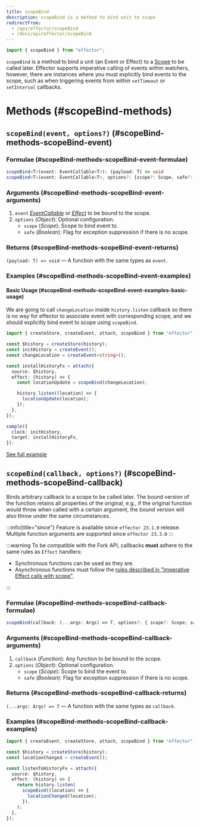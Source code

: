 ```yaml
---
title: scopeBind
description: scopeBind is a method to bind unit to scope
redirectFrom:
  - /api/effector/scopeBind
  - /docs/api/effector/scopeBind
---
```


```ts
import { scopeBind } from "effector";
```

`scopeBind` is a method to bind a unit (an Event or Effect) to a [Scope](/en/api/effector/Scope) to be called later. Effector supports imperative calling of events within watchers, however, there are instances where you must explicitly bind events to the scope, such as when triggering events from within `setTimeout` or `setInterval` callbacks.

# Methods (#scopeBind-methods)

## `scopeBind(event, options?)` (#scopeBind-methods-scopeBind-event)

### Formulae (#scopeBind-methods-scopeBind-event-formulae)

```ts
scopeBind<T>(event: EventCallable<T>): (payload: T) => void
scopeBind<T>(event: EventCallable<T>, options?: {scope?: Scope, safe?: boolean}): (payload: T) => void
```

### Arguments (#scopeBind-methods-scopeBind-event-arguments)

1. `event` [_EventCallable_](/en/api/effector/Event) or [_Effect_](/en/api/effector/Effect) to be bound to the scope.
2. `options` (_Object_): Optional configuration.
   - `scope` (_Scope_): Scope to bind event to.
   - `safe` (_Boolean_): Flag for exception suppression if there is no scope.

### Returns (#scopeBind-methods-scopeBind-event-returns)

`(payload: T) => void` — A function with the same types as `event`.

### Examples (#scopeBind-methods-scopeBind-event-examples)

#### Basic Usage (#scopeBind-methods-scopeBind-event-examples-basic-usage)

We are going to call `changeLocation` inside `history.listen` callback so there is no way for effector to associate event with corresponding scope, and we should explicitly bind event to scope using `scopeBind`.

```ts
import { createStore, createEvent, attach, scopeBind } from "effector";

const $history = createStore(history);
const initHistory = createEvent();
const changeLocation = createEvent<string>();

const installHistoryFx = attach({
  source: $history,
  effect: (history) => {
    const locationUpdate = scopeBind(changeLocation);

    history.listen((location) => {
      locationUpdate(location);
    });
  },
});

sample({
  clock: initHistory,
  target: installHistoryFx,
});
```

[See full example](https://share.effector.dev/xtP8Zk8J)

## `scopeBind(callback, options?)` (#scopeBind-methods-scopeBind-callback)

Binds arbitrary callback to a scope to be called later. The bound version of the function retains all properties of the original, e.g., if the original function would throw when called with a certain argument, the bound version will also throw under the same circumstances.

:::info{title="since"}
Feature is available since `effector 23.1.0` release.
Multiple function arguments are supported since `effector 23.3.0`
:::

:::warning
To be compatible with the Fork API, callbacks **must** adhere to the same rules as `Effect` handlers:

- Synchronous functions can be used as they are.
- Asynchronous functions must follow the [rules described in "Imperative Effect calls with scope"](/en/api/effector/scope/).

:::

### Formulae (#scopeBind-methods-scopeBind-callback-formulae)

```ts
scopeBind(callback: (...args: Args) => T, options?: { scope?: Scope; safe?: boolean }): (...args: Args) => T;
```

### Arguments (#scopeBind-methods-scopeBind-callback-arguments)

1. `callback` (_Function_): Any function to be bound to the scope.
2. `options` (_Object_): Optional configuration.
   - `scope` (_Scope_): Scope to bind the event to.
   - `safe` (_Boolean_): Flag for exception suppression if there is no scope.

### Returns (#scopeBind-methods-scopeBind-callback-returns)

`(...args: Args) => T` — A function with the same types as `callback`.

### Examples (#scopeBind-methods-scopeBind-callback-examples)

```ts
import { createEvent, createStore, attach, scopeBind } from "effector";

const $history = createStore(history);
const locationChanged = createEvent();

const listenToHistoryFx = attach({
  source: $history,
  effect: (history) => {
    return history.listen(
      scopeBind((location) => {
        locationChanged(location);
      }),
    );
  },
});
```

